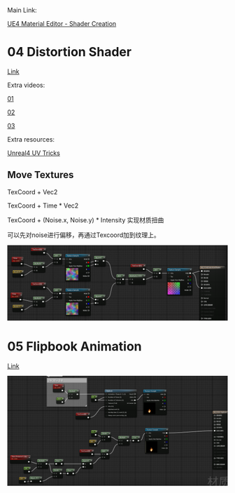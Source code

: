 Main Link:

[UE4 Material Editor - Shader Creation](https://www.youtube.com/playlist?list=PL78XDi0TS4lFlOVKsNC6LR4sCQhetKJqs)

# 04 Distortion Shader

[Link](https://www.youtube.com/watch?v=gwx2NOZJ5CE&list=PL78XDi0TS4lFlOVKsNC6LR4sCQhetKJqs&index=4)

Extra videos:

[01](https://www.youtube.com/watch?v=yj7-h_X_eu4)

[02](https://www.youtube.com/watch?v=Q2UY8Pxl7kY)

[03](https://www.youtube.com/watch?v=sR0xV0TDvS8)

Extra resources:

[Unreal4 UV Tricks](http://www.tharlevfx.com/unreal-4-uv-tricks)

## Move Textures

TexCoord + Vec2

TexCoord + Time * Vec2

TexCoord + (Noise.x, Noise.y) * Intensity 实现材质扭曲

可以先对noise进行偏移，再通过Texcoord加到纹理上。

![0104-1](0104-1.png)

# 05 Flipbook Animation

[Link](https://www.youtube.com/watch?v=ZWAF_f2aP9s&list=PL78XDi0TS4lFlOVKsNC6LR4sCQhetKJqs&index=5)

![0105-1](0105-1.png)

